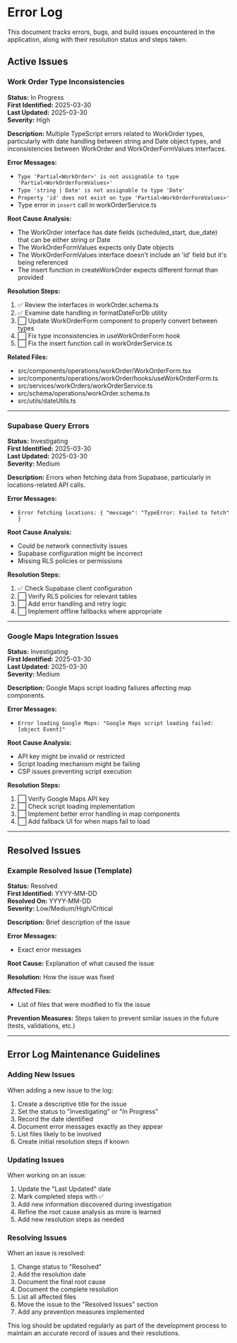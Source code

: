
# Error Log

This document tracks errors, bugs, and build issues encountered in the application, along with their resolution status and steps taken.

## Active Issues

### Work Order Type Inconsistencies

**Status:** In Progress  
**First Identified:** 2025-03-30  
**Last Updated:** 2025-03-30  
**Severity:** High  

**Description:**
Multiple TypeScript errors related to WorkOrder types, particularly with date handling between string and Date object types, and inconsistencies between WorkOrder and WorkOrderFormValues interfaces.

**Error Messages:**
- `Type 'Partial<WorkOrder>' is not assignable to type 'Partial<WorkOrderFormValues>'`
- `Type 'string | Date' is not assignable to type 'Date'`
- `Property 'id' does not exist on type 'Partial<WorkOrderFormValues>'`
- Type error in `insert` call in workOrderService.ts

**Root Cause Analysis:**
- The WorkOrder interface has date fields (scheduled_start, due_date) that can be either string or Date
- The WorkOrderFormValues expects only Date objects
- The WorkOrderFormValues interface doesn't include an 'id' field but it's being referenced
- The insert function in createWorkOrder expects different format than provided

**Resolution Steps:**
1. ✅ Review the interfaces in workOrder.schema.ts
2. ✅ Examine date handling in formatDateForDb utility
3. ⬜ Update WorkOrderForm component to properly convert between types
4. ⬜ Fix type inconsistencies in useWorkOrderForm hook
5. ⬜ Fix the insert function call in workOrderService.ts

**Related Files:**
- src/components/operations/workOrder/WorkOrderForm.tsx
- src/components/operations/workOrder/hooks/useWorkOrderForm.ts
- src/services/workOrders/workOrderService.ts
- src/schema/operations/workOrder.schema.ts
- src/utils/dateUtils.ts

---

### Supabase Query Errors

**Status:** Investigating  
**First Identified:** 2025-03-30  
**Last Updated:** 2025-03-30  
**Severity:** Medium  

**Description:**
Errors when fetching data from Supabase, particularly in locations-related API calls.

**Error Messages:**
- `Error fetching locations: { "message": "TypeError: Failed to fetch" }`

**Root Cause Analysis:**
- Could be network connectivity issues
- Supabase configuration might be incorrect
- Missing RLS policies or permissions

**Resolution Steps:**
1. ✅ Check Supabase client configuration
2. ⬜ Verify RLS policies for relevant tables
3. ⬜ Add error handling and retry logic
4. ⬜ Implement offline fallbacks where appropriate

---

### Google Maps Integration Issues

**Status:** Investigating  
**First Identified:** 2025-03-30  
**Last Updated:** 2025-03-30  
**Severity:** Medium  

**Description:**
Google Maps script loading failures affecting map components.

**Error Messages:**
- `Error loading Google Maps: "Google Maps script loading failed: [object Event]"`

**Root Cause Analysis:**
- API key might be invalid or restricted
- Script loading mechanism might be failing
- CSP issues preventing script execution

**Resolution Steps:**
1. ⬜ Verify Google Maps API key
2. ⬜ Check script loading implementation
3. ⬜ Implement better error handling in map components
4. ⬜ Add fallback UI for when maps fail to load

---

## Resolved Issues

### Example Resolved Issue (Template)

**Status:** Resolved  
**First Identified:** YYYY-MM-DD  
**Resolved On:** YYYY-MM-DD  
**Severity:** Low/Medium/High/Critical  

**Description:**
Brief description of the issue

**Error Messages:**
- Exact error messages

**Root Cause:**
Explanation of what caused the issue

**Resolution:**
How the issue was fixed

**Affected Files:**
- List of files that were modified to fix the issue

**Prevention Measures:**
Steps taken to prevent similar issues in the future (tests, validations, etc.)

---

## Error Log Maintenance Guidelines

### Adding New Issues

When adding a new issue to the log:

1. Create a descriptive title for the issue
2. Set the status to "Investigating" or "In Progress"
3. Record the date identified
4. Document error messages exactly as they appear
5. List files likely to be involved
6. Create initial resolution steps if known

### Updating Issues

When working on an issue:

1. Update the "Last Updated" date
2. Mark completed steps with ✅
3. Add new information discovered during investigation
4. Refine the root cause analysis as more is learned
5. Add new resolution steps as needed

### Resolving Issues

When an issue is resolved:

1. Change status to "Resolved"
2. Add the resolution date
3. Document the final root cause
4. Document the complete resolution
5. List all affected files
6. Move the issue to the "Resolved Issues" section
7. Add any prevention measures implemented

This log should be updated regularly as part of the development process to maintain an accurate record of issues and their resolutions.
